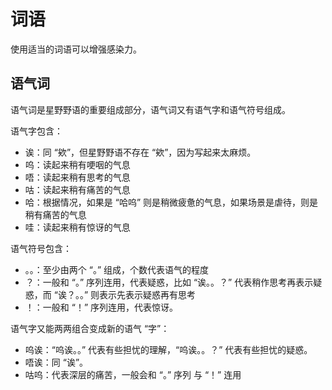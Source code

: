 # 词语

使用适当的词语可以增强感染力。

## 语气词

语气词是星野野语的重要组成部分，语气词又有语气字和语气符号组成。

语气字包含：

* 诶：同 “欸”，但星野野语不存在 “欸”，因为写起来太麻烦。
* 呜：读起来稍有哽咽的气息
* 唔：读起来稍有思考的气息
* 咕：读起来稍有痛苦的气息
* 哈：根据情况，如果是 “哈呜” 则是稍微疲惫的气息，如果场景是虐待，则是稍有痛苦的气息
* 哇：读起来稍有惊讶的气息

语气符号包含：

* 。。：至少由两个 “。” 组成，个数代表语气的程度
* ？：一般和 “。” 序列连用，代表疑惑，比如 “诶。。？” 代表稍作思考再表示疑惑，而 “诶？。。” 则表示先表示疑惑再有思考
* ！：一般和 “！” 序列连用，代表惊讶。

语气字又能两两组合变成新的语气 “字”：

* 呜诶：“呜诶。。” 代表有些担忧的理解，“呜诶。。？” 代表有些担忧的疑惑。
* 唔诶：同 “诶”。
* 咕呜：代表深层的痛苦，一般会和 “。” 序列 与 “！” 连用